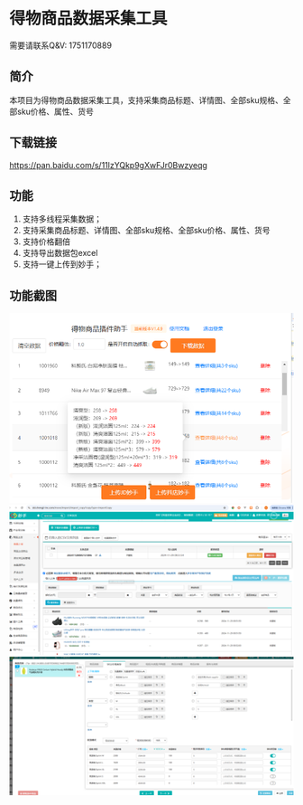 
# 得物商品数据采集工具
需要请联系Q&V: 1751170889

## 简介
本项目为得物商品数据采集工具，支持采集商品标题、详情图、全部sku规格、全部sku价格、属性、货号

## 下载链接
https://pan.baidu.com/s/11lzYQkp9gXwFJr0Bwzyeqg

## 功能
1. 支持多线程采集数据；
2. 支持采集商品标题、详情图、全部sku规格、全部sku价格、属性、货号
3. 支持价格翻倍
4. 支持导出数据包excel
5. 支持一键上传到妙手；


## 功能截图
![alt text](3aaeebd8fb626b3ce9c063b4f2af1fe.png)
![alt text](077b217b6bdc98dceead7a24c6432b1.png)
![alt text](93bedacff059ec9f5148a827b2b1ff9.png)